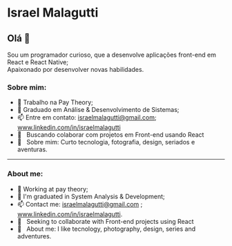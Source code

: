 # Israel Malagutti

## Olá 👋
Sou um programador curioso, que a desenvolve aplicações front-end em React e React Native;<br>
Apaixonado por desenvolver novas habilidades.

### Sobre mim:
- 🔭 Trabalho na Pay Theory;
- 🌱 Graduado em Análise & Desenvolvimento de Sistemas;
- 📫 Entre em contato: israelmalagutti@gmail.com; www.linkedin.com/in/israelmalagutti
- :purple_heart: &nbsp; Buscando colaborar com projetos em Front-end usando React
- 💬  &nbsp; Sobre mim: Curto tecnologia, fotografia, design, seriados e aventuras.
 
<hr>

### About me:
- 🔭 Working at pay theory;
- 🌱 I'm graduated in System Analysis & Development;
- 📫 Contact me: israelmalagutti@gmail.com ; www.linkedin.com/in/israelmalagutti.
- :purple_heart: &nbsp; Seeking to collaborate with Front-end projects using React
- 💬  &nbsp; About me: I like tecnology, photography, design, series and adventures.
